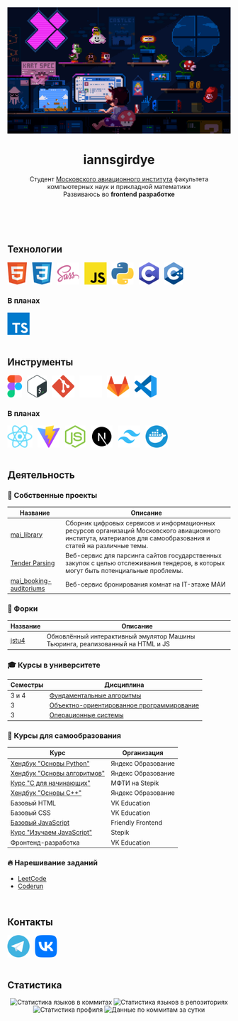 <header>
  <div align="center">
    <img width="700" src="./banners/mario.gif" alt=""/>
    <h1>iannsgirdye</h1>
    <p>
      Студент <a href="https://mai.ru" target="_blank">Московского авиационного института</a> факультета компьютерных наук и прикладной математики<br/>
      Развиваюсь во <b>frontend разработке</b>
    </p>
  </div>
</header>
<br/>
<main>
  <section>
    <h2>Технологии</h2>
    <article>
      <div>
        <a href="https://github.com/iannsgirdye"><img src="./icons/technologies/markup-styles/html.svg" alt="HTML" title="HTML" height="50"/></a>
        &nbsp;
        <a href="https://github.com/iannsgirdye"><img src="./icons/technologies/markup-styles/css.svg" alt="CSS" title="CSS" height="50"/></a>
        &nbsp;
        <a href="https://sass-lang.com" target="_blank"><img src="./icons/technologies/markup-styles/sass.svg" alt="Sass" title="Sass" height="50"/></a>
        &nbsp;
        <a href="https://github.com/iannsgirdye"><img src="./icons/technologies/programming/javascript.svg" alt="JavaScript" title="JavaScript" height="50"/></a>
        &nbsp;
        <a href="https://www.python.org" target="_blank"><img src="./icons/technologies/programming/python.svg" alt="Python" title="Python" height="50"/></a>
        &nbsp;
        <a href="https://github.com/iannsgirdye"><img src="./icons/technologies/programming/c.svg" alt="C language" title="C" height="50"/></a>
        &nbsp;
        <a href="https://github.com/iannsgirdye"><img src="./icons/technologies/programming/cpp.svg" alt="C++" title="C++" height="50"/></a>
      </div>
    </article>
    <article>
      <h3>В планах</h3>
      <div>
        <a href="https://github.com/iannsgirdye"><img src="./icons/technologies/programming/typescript.svg" alt="TypeScript" title="TypeScript" height="50"/></a>
      </div>
    </article>
  </section>
  <br/>
  <section>
    <h2>Инструменты</h2>
    <article>
      <div>
        <a href="https://www.figma.com" target="_blank"><img src="./icons/tools/design/figma.svg" alt="Figma" title="Figma" height="50"/></a>
        &nbsp;
        <a href="https://github.com/iannsgirdye"><img src="./icons/tools/bash.svg" alt="Bash" title="Bash" height="50""/></a>
        &nbsp;
        <a href="https://git-scm.com" target="_blank"><img src="./icons/tools/git/git.svg" alt="Git" title="Git" height="50"/></a>
        &nbsp;
        <a href="https://github.com" target="_blank"><img src="./icons/tools/git/github.svg" alt="GitHub" title="GitHub" height="50"/></a>
        &nbsp;
        <a href="https://gitlab.com" target="_blank"><img src="./icons/tools/git/gitlab.svg" alt="GitLab" title="GitLab" height="50"/></a>
        &nbsp;
        <a href="https://code.visualstudio.com" target="_blank"><img src="./icons/tools/ide/vscode.svg" alt="Visual Studio Code" title="Visual Studio Code" height="50"/></a>
      </div>
    </article>
    <article>
      <h3>В планах</h3>
      <div>
        <a href="https://react.dev" target="_blank"><img src="./icons/tools/libraries-frameworks/react.svg" alt="React" title="React" height="50"/></a>
        &nbsp;
        <a href="https://vite.dev" target="_blank"><img src="./icons/tools/vite.svg" alt="Vite" title="Vite" height="50"/></a>
        &nbsp;
        <a href="https://nodejs.org" target="_blank"><img src="./icons/tools/node-js.svg" alt="Node.js" title="Node.js" height="50"/></a>
        &nbsp;
        <a href="https://nextjs.org" target="_blank"><img src="./icons/tools/libraries-frameworks/next-js.svg" alt="Next.js" title="Next.js" height="50"/></a>
        &nbsp;
        <a href="https://tailwindcss.com" target="_blank"><img src="./icons/tools/libraries-frameworks/tailwindcss.svg" alt="Tailwind CSS" title="Tailwind CSS" height="50"/></a>
        &nbsp;
        <a href="https://www.docker.com" target="_blank"><img src="./icons/tools/docker.svg" alt="Docker" title="Docker" height="50"/></a>
      </div>
    </article>
  </section>
  <br/>
  <section>
    <h2>Деятельность</h2>
    <article>
      <h3>🧸 Собственные проекты</h3>
      <table>
        <thead>
          <tr>
            <th>Название</th>
            <th>Описание</th>
          </tr>  
        </thead>
        <tbody>
          <tr>
            <td><a href="https://github.com/iannsgirdye/mai_library">mai_library</a></td>
            <td>Сборник цифровых сервисов и информационных ресурсов организаций Московского авиационного института, материалов для самообразования и статей на различные темы.</td>
          </tr>
          <tr>
            <td><a href="https://github.com/the-tender-team/tender-parsing">Tender Parsing</a></td>
            <td>Веб-сервис для парсинга сайтов государственных закупок с целью отслеживания тендеров, в которых могут быть потенциальные проблемы.</td>
          </tr>
          <!-- <tr>
            <td><a href="https://github.com/iannsgirdye/resonator">Resonator</a></td>
            <td>Адаптивная вёрстка одностраничного сайта по макету</td>
          </tr> -->
          <tr>
            <td><a href="https://github.com/iannsgirdye/mai_booking-auditoriums">mai_booking-auditoriums</a></td>
            <td>Веб-сервис бронирования комнат на IT-этаже МАИ</td>
          </tr>
        </tbody>
      </table>
    </article>
    <article>
      <h3>🦐 Форки</h3>
      <table>
        <thead>
          <tr>
            <th>Название</th>
            <th>Описание</th>
          </tr>  
        </thead>
        <tbody>
          <tr>
            <td><a href="https://github.com/iannsgirdye/jstu4">jstu4</a></td>
            <td>Обновлённый интерактивный эмулятор Машины Тьюринга, реализованный на HTML и JS</td>
          </tr>
        </tbody>
      </table>
    </article>
    <article>
      <h3>🎓 Курсы в университете</h3>
      <table>
        <thead>
          <tr>
            <th>Семестры</th>
            <th>Дисциплина</th>
          </tr>
        </thead>
        <tbody>
          <tr>
            <td>3 и 4</td>
            <td><a href="https://github.com/iannsgirdye/mai_fundamental-algorithms">Фундаментальные алгоритмы</a></td>
          </tr>
          <tr>
            <td>3</td>
            <td><a href="https://github.com/iannsgirdye/mai_object-oriented-programming">Объектно-ориентированное программирование</a></td>
          </tr>
          <tr>
            <td>3</td>
            <td><a href="https://github.com/iannsgirdye/mai_operating-systems">Операционные системы</a></td>
          </tr>
        </tbody>
      </table>
    </article>
    <article>
      <h3>📖 Курсы для самообразования</h3>
      <table>
        <thead>
          <tr>
            <th>Курс</th>
            <th>Организация</th>
          </tr>
        </thead>
        <tbody>
          <tr>
            <td><a href="https://github.com/iannsgirdye/yandex_python">Хендбук "Основы Python"</a></td>
            <td>Яндекс Образование</td>
          </tr>
          <tr>
            <td><a href="https://github.com/iannsgirdye/yandex_algorithms">Хендбук "Основы алгоритмов"</a></td></a></td>
            <td>Яндекс Образование</td>
          </tr>
          <tr>
            <td><a href="https://github.com/iannsgirdye/stepik_mfti-c">Курс "C для начинающих"</a></td>
            <td>МФТИ на Stepik</td>
          </tr>
          <tr>
            <td><a href="https://github.com/iannsgirdye/yandex_cpp">Хендбук "Основы C++"</a></td>
            <td>Яндекс Образование</td>
          </tr>
          <tr>
            <td>Базовый HTML</td>
            <td>VK Education</td>
          </tr>
          <tr>
            <td>Базовый CSS</td>
            <td>VK Education</td>
          </tr>
          <tr>
            <td><a href="https://github.com/iannsgirdye/lamkov_javascript">Базовый JavaScript</a></td>
            <td>Friendly Frontend</td>
          </tr>
          <tr>
            <td><a href="https://github.com/iannsgirdye/stepik_learn-javascript">Курс "Изучаем JavaScript"</a></td>
            <td>Stepik</td>
          </tr>
          <tr>
            <td>Фронтенд-разработка</td>
            <td>VK Education</td>
          </tr>
        </tbody>
      </table>
    </article>
    <article>
      <h3>🔥 Нарешивание заданий</h3>
      <ul>
        <li><a href="https://github.com/iannsgirdye/leetcode">LeetCode</a></li>
        <li><a href="https://github.com/iannsgirdye/yandex_coderun">Coderun</a></li>
      </ul>
    </article>
  </section>
  <br/>
  <section>
    <h2>Контакты</h2>
    <div>
      <a href="https://t.me/iannsgirdye" target="_blank"><img src="./icons/contacts/telegram.svg" alt="Telegram" title="Telegram" height="50"/></a>
      &nbsp;
      <a href="https://vk.com/iannsgirdye" target="_blank"><img src="./icons/contacts/vk.svg" alt="VK" title="VK" height="50"/></a>
    </div>
  </section>
  <br/>
  <section>
    <h2>Статистика</h2>
    <div align="center">
      <img alt="Статистика языков в коммитах" src="https://github-profile-summary-cards.vercel.app/api/cards/most-commit-language?username=iannsgirdye&theme=github_dark"/>
      <img alt="Статистика языков в репозиториях" src="https://github-profile-summary-cards.vercel.app/api/cards/repos-per-language?username=iannsgirdye&theme=github_dark"/>
      <img alt="Статистика профиля" src="https://github-profile-summary-cards.vercel.app/api/cards/stats?username=iannsgirdye&theme=github_dark"/>
      <img alt="Данные по коммитам за сутки" src="https://github-profile-summary-cards.vercel.app/api/cards/productive-time?username=iannsgirdye&theme=github_dark"/>
    </div>
  </section>
</main>


<!-- Sources
https://icons8.com/icon/40670/c-programming
-->
